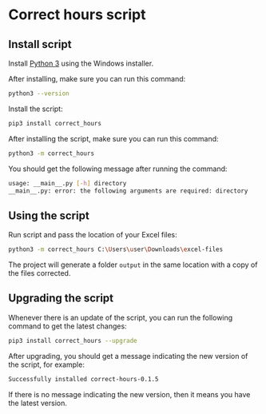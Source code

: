 # Correct hours script

## Install script

Install [Python 3](https://www.python.org/downloads/windows/) using the Windows installer.

After installing, make sure you can run this command: 
```bash
python3 --version
```

Install the script:
```bash
pip3 install correct_hours
```

After installing the script, make sure you can run this command:
```bash
python3 -m correct_hours            
```

You should get the following message after running the command:
```bash
usage: __main__.py [-h] directory
__main__.py: error: the following arguments are required: directory
```

## Using the script

Run script and pass the location of your Excel files:

```bash
python3 -m correct_hours C:\Users\user\Downloads\excel-files
```

The project will generate a folder `output` in the same location with a copy of the files corrected.

## Upgrading the script

Whenever there is an update of the script, you can run the following command to get the latest changes:

```bash
pip3 install correct_hours --upgrade
```

After upgrading, you should get a message indicating the new version of the script, for example:

```bash
Successfully installed correct-hours-0.1.5
```

If there is no message indicating the new version, then it means you have the latest version.